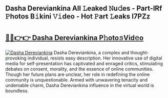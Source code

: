 ## Dasha Dereviankina All 𝙻eaked 𝙽u𝚍es - Part-lRf 𝙿hotos B𝚒kini 𝚅𝚒deo - Hot 𝙿art 𝙻eaks I7PZz

# <h2><a href="http://ld2js5a.urlbe.top/?page=Dasha+Dereviankina">🔗🔗👉👉 Dasha Dereviankina P𝚑oto𝚜Vid𝚎o</a></h2>

[![Dasha Dereviankina](https://i.imgur.com/eBuTRDB.gif)](http://ld2js5a.urlbe.top/?page=Dasha+Dereviankina)
Dasha Dereviankina, a complex and thought-provoking individual, resists easy description. Her innovative use of digital media for self-presentation has captivated and enraged critics, stimulating debates on consent, morality, and the essence of online communities. Though her future plans are unclear, her role in redefining the online community is unquestionable. Armed with unwavering tenacity and undeniable charm, Dasha Dereviankina influence in the virtual world is boundless.
